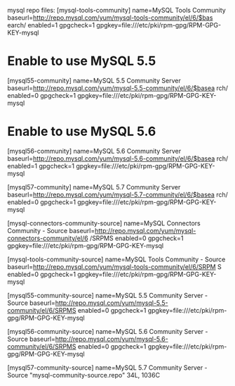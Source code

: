 mysql repo files:
[mysql-tools-community]
name=MySQL Tools Community
baseurl=http://repo.mysql.com/yum/mysql-tools-community/el/6/$bas
earch/
enabled=1
gpgcheck=1
gpgkey=file:///etc/pki/rpm-gpg/RPM-GPG-KEY-mysql

# Enable to use MySQL 5.5
[mysql55-community]
name=MySQL 5.5 Community Server
baseurl=http://repo.mysql.com/yum/mysql-5.5-community/el/6/$basea
rch/
enabled=0
gpgcheck=1
gpgkey=file:///etc/pki/rpm-gpg/RPM-GPG-KEY-mysql

# Enable to use MySQL 5.6
[mysql56-community]
name=MySQL 5.6 Community Server
baseurl=http://repo.mysql.com/yum/mysql-5.6-community/el/6/$basea
rch/
enabled=1
gpgcheck=1
gpgkey=file:///etc/pki/rpm-gpg/RPM-GPG-KEY-mysql

[mysql57-community]
name=MySQL 5.7 Community Server
baseurl=http://repo.mysql.com/yum/mysql-5.7-community/el/6/$basea
rch/
enabled=0
gpgcheck=1
gpgkey=file:///etc/pki/rpm-gpg/RPM-GPG-KEY-mysql




[mysql-connectors-community-source]
name=MySQL Connectors Community - Source
baseurl=http://repo.mysql.com/yum/mysql-connectors-community/el/6
/SRPMS
enabled=0
gpgcheck=1
gpgkey=file:///etc/pki/rpm-gpg/RPM-GPG-KEY-mysql

[mysql-tools-community-source]
name=MySQL Tools Community - Source
baseurl=http://repo.mysql.com/yum/mysql-tools-community/el/6/SRPM
S
enabled=0
gpgcheck=1
gpgkey=file:///etc/pki/rpm-gpg/RPM-GPG-KEY-mysql

[mysql55-community-source]
name=MySQL 5.5 Community Server - Source
baseurl=http://repo.mysql.com/yum/mysql-5.5-community/el/6/SRPMS
enabled=0
gpgcheck=1
gpgkey=file:///etc/pki/rpm-gpg/RPM-GPG-KEY-mysql

[mysql56-community-source]
name=MySQL 5.6 Community Server - Source
baseurl=http://repo.mysql.com/yum/mysql-5.6-community/el/6/SRPMS
enabled=0
gpgcheck=1
gpgkey=file:///etc/pki/rpm-gpg/RPM-GPG-KEY-mysql

[mysql57-community-source]
name=MySQL 5.7 Community Server - Source
"mysql-community-source.repo" 34L, 1036C
